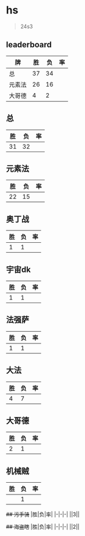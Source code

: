 # hs

> 24s3

## leaderboard
|牌|胜|负|率|
|-|-|-|-|
|总|37|34||
|元素法|26|16||
|大哥德|4|2||


## 总
|胜|负|率|
|-|-|-|
|31|32||

## 元素法
|胜|负|率|
|-|-|-|
|22|15||

## 奥丁战
|胜|负|率|
|-|-|-|
|1|1||

## 宇宙dk
|胜|负|率|
|-|-|-|
|1|1||

## 法强萨
|胜|负|率|
|-|-|-|
|1|1||

## 大法
|胜|负|率|
|-|-|-|
|4|7||

## 大哥德
|胜|负|率|
|-|-|-|
|2|1||

## 机械贼
|胜|负|率|
|-|-|-|
||1||

~~## 污手骑~~
|胜|负|率|
|-|-|-|
||3||

~~## 海盗瞎~~
|胜|负|率|
|-|-|-|
||2||
